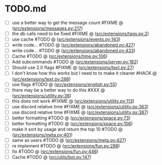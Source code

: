 # TODO.md

- [ ] use a better way to get the message count #FIXME @ ([src/extensions/messages.py:217](https://github.com/wasi-master/wm_bot/blob/main/src/extensions/messages.py#L217))  
- [ ] the db calls need to be fixed #FIXME @ ([src/extensions/tags.py:2](https://github.com/wasi-master/wm_bot/blob/main/src/extensions/tags.py#L2))  
- [ ] use cache #TODO @ ([src/extensions/events.py:143](https://github.com/wasi-master/wm_bot/blob/main/src/extensions/events.py#L143))  
- [ ] write code... #TODO @ ([src/extensions/abandoned.py:427](https://github.com/wasi-master/wm_bot/blob/main/src/extensions/abandoned.py#L427))  
- [ ] write code... #TODO @ ([src/extensions/abandoned.py:433](https://github.com/wasi-master/wm_bot/blob/main/src/extensions/abandoned.py#L433))  
- [ ] Cache #TODO @ ([src/extensions/time.py:106](https://github.com/wasi-master/wm_bot/blob/main/src/extensions/time.py#L106))  
- [ ] Add subcommands #TODO @ ([src/extensions/server.py:182](https://github.com/wasi-master/wm_bot/blob/main/src/extensions/server.py#L182))  
- [ ] Should use 2.0 flags #FIXME @ ([src/extensions/text.py:27](https://github.com/wasi-master/wm_bot/blob/main/src/extensions/text.py#L27))  
- [ ] I don't know how this works but I need to to make it cleaner #HACK @ ([src/extensions/text.py:288](https://github.com/wasi-master/wm_bot/blob/main/src/extensions/text.py#L288))  
- [ ] use flags #TODO @ ([src/extensions/english.py:55](https://github.com/wasi-master/wm_bot/blob/main/src/extensions/english.py#L55))  
- [ ] there may be a better way to do this #XXX @ ([src/extensions/utility.py:36](https://github.com/wasi-master/wm_bot/blob/main/src/extensions/utility.py#L36))  
- [ ] this does not work #FIXME @ ([src/extensions/utility.py:113](https://github.com/wasi-master/wm_bot/blob/main/src/extensions/utility.py#L113))  
- [ ] use discord relative time #FIXME @ ([src/extensions/utility.py:363](https://github.com/wasi-master/wm_bot/blob/main/src/extensions/utility.py#L363))  
- [ ] use discord relative time #FIXME @ ([src/extensions/utility.py:387](https://github.com/wasi-master/wm_bot/blob/main/src/extensions/utility.py#L387))  
- [ ] better formatting #TODO @ ([src/extensions/space.py:73](https://github.com/wasi-master/wm_bot/blob/main/src/extensions/space.py#L73))  
- [ ] better formatting #TODO @ ([src/extensions/space.py:106](https://github.com/wasi-master/wm_bot/blob/main/src/extensions/space.py#L106))  
- [ ] make it sort by usage and return the top 10 #TODO @ ([src/extensions/meta.py:401](https://github.com/wasi-master/wm_bot/blob/main/src/extensions/meta.py#L401))  
- [ ] same as users #TODO @ ([src/extensions/meta.py:427](https://github.com/wasi-master/wm_bot/blob/main/src/extensions/meta.py#L427))  
- [ ] re implement #TODO @ ([src/extensions/fun.py:288](https://github.com/wasi-master/wm_bot/blob/main/src/extensions/fun.py#L288))  
- [ ] fix #TODO @ ([src/extensions/fun.py:446](https://github.com/wasi-master/wm_bot/blob/main/src/extensions/fun.py#L446))  
- [ ] Cache #TODO @ ([src/utils/bot.py:147](https://github.com/wasi-master/wm_bot/blob/main/src/utils/bot.py#L147))  
